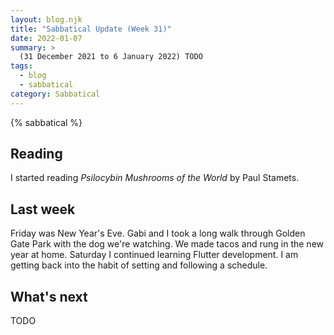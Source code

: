 ```yaml
---
layout: blog.njk
title: "Sabbatical Update (Week 31)"
date: 2022-01-07
summary: >
  (31 December 2021 to 6 January 2022) TODO
tags:
  - blog
  - sabbatical
category: Sabbatical
---
```


{% sabbatical %}

## Reading

I started reading *Psilocybin Mushrooms of the World* by Paul Stamets.

[psilocybin]: https://fungi.com/products/psilocybin-mushrooms-of-the-world

## Last week

Friday was New Year's Eve. Gabi and I took a long walk through Golden
Gate Park with the dog we're watching. We made tacos and rung in the new
year at home. Saturday I continued learning Flutter development. I am
getting back into the habit of setting and following a schedule.

## What's next

TODO
